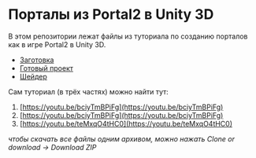 # Порталы из Portal2 в Unity 3D
В этом репозитории лежат файлы из туториала по созданию порталов как в игре Portal2 в Unity 3D.

- [Заготовка](PortalsTemplate)
- [Готовый проект](PortalsFinished)
- [Шейдер](PortalShader.shader)

Сам туториал (в трёх частях) можно найти тут: 
1. [https://youtu.be/bciyTmBPiFg](https://youtu.be/bciyTmBPiFg)
2. [https://youtu.be/bciyTmBPiFg](https://youtu.be/bciyTmBPiFg)
3. [https://youtu.be/teMxqO4tHC0](https://youtu.be/teMxqO4tHC0)

*чтобы скачать все файлы одним архивом, можно нажать Clone or download -> Download ZIP*